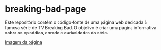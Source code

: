 # breaking-bad-page
Este repositório contém o código-fonte de uma página web dedicada à famosa série de TV Breaking Bad. O objetivo é criar uma página informativa sobre os episódios, enredo e curiosidades da série.

[Imagem da página](https://github.com/juliafuruguem/breaking-bad-page/tree/main/image/printdapagina.png)
